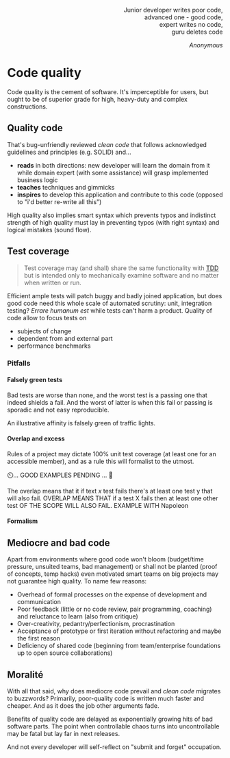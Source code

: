 <p dir="rtl">,Junior developer writes poor code<br/>
,advanced one - good code<br/>
,expert writes no code<br/>
guru deletes code<br/></p>
<p dir="rtl"><i>Anonymous</i></p>

# Code quality

Code quality is the cement of software. It's imperceptible for users, but ought to be of superior grade for high, heavy-duty and complex constructions.

## Quality code

That's bug-unfriendly reviewed _clean code_ that follows acknowledged guidelines and principles (e.g. SOLID) and...

+ **reads** in both directions: new developer will learn the domain from it while domain expert (with some assistance) will grasp implemented business logic
+ **teaches** techniques and gimmicks
+ **inspires** to develop this application and contribute to this code (opposed to "i'd better re-write all this")

High quality also implies smart syntax which prevents typos and  indistinct strength of high quality must lay in preventing typos (with right syntax) and logical mistakes (sound flow).

## Test coverage

> Test coverage may (and shall) share the same functionality with [TDD](../tdd-ddd.md) but is intended only to mechanically examine software and no matter when written or run.

Efficient ample tests will patch buggy and badly joined application, but does good code need this whole scale of automated scrutiny: unit, integration testing?
_Errare humanum est_ while tests can't harm a product. Quality of code allow to focus tests on
+ subjects of change
+ dependent from and external part
+ performance benchmarks

### Pitfalls

#### Falsely green tests

Bad tests are worse than none, and the worst test is a passing one that indeed shields a fail. And the worst of latter is when this fail or passing is sporadic and not easy reproducible.

An illustrative affinity is falsely green of traffic lights.

#### Overlap and excess

Rules of a project may dictate 100% unit test coverage (at least one for an accessible member), and as a rule this will formalist to the utmost.

⏲️... GOOD EXAMPLES PENDING ... 🚧

The overlap means that it if text _x_ test fails there's at least one test y that will also fail.  OVERLAP MEANS THAT if a test X fails then at least one other test OF THE SCOPE WILL ALSO FAIL. EXAMPLE WITH Napoleon

#### Formalism 
 

## Mediocre and bad code

Apart from environments where good code won't bloom (budget/time pressure, unsuited teams, bad management) or shall not be planted (proof of concepts, temp hacks) even motivated smart teams on big projects may not guarantee high quality. To name few reasons:

+ Overhead of formal processes on the expense of development and communication  
+ Poor feedback (little or no code review, pair programming, coaching) and reluctance to learn (also from critique)
+ Over-creativity, pedantry/perfectionism, procrastination
+ Acceptance of prototype or first iteration without refactoring
and maybe the first reason
+ Deficiency of shared code (beginning from team/enterprise foundations up to open source collaborations)

## Moralité

With all that said, why does mediocre code prevail and _clean code_ migrates to buzzwords? Primarily, poor-quality code is written much faster and cheaper. And as it does the job other arguments fade.

Benefits of quality code are delayed as exponentially growing hits of bad software parts. The point when controllable chaos turns into uncontrollable may be fatal but lay far in next releases.

And not every developer will self-reflect on "submit and forget" occupation.
